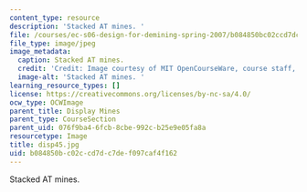 ```yaml
---
content_type: resource
description: 'Stacked AT mines. '
file: /courses/ec-s06-design-for-demining-spring-2007/b084850bc02ccd7dc7def097caf4f162_disp45.jpg
file_type: image/jpeg
image_metadata:
  caption: Stacked AT mines.
  credit: 'Credit: Image courtesy of MIT OpenCourseWare, course staff, and students.'
  image-alt: 'Stacked AT mines. '
learning_resource_types: []
license: https://creativecommons.org/licenses/by-nc-sa/4.0/
ocw_type: OCWImage
parent_title: Display Mines
parent_type: CourseSection
parent_uid: 076f9ba4-6fcb-8cbe-992c-b25e9e05fa8a
resourcetype: Image
title: disp45.jpg
uid: b084850b-c02c-cd7d-c7de-f097caf4f162
---
```

Stacked AT mines. 
